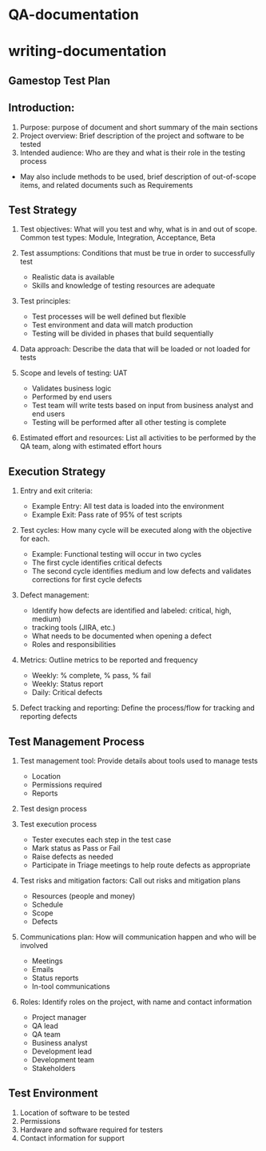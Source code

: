 # QA-documentation

# writing-documentation

## Gamestop Test Plan

## Introduction:
1. Purpose: purpose of document and short summary of the main sections
2. Project overview: Brief description of the project and software to be tested
3. Intended audience: Who are they and what is their role in the testing process
* May also include methods to be used, brief description of out-of-scope items, and related documents such as Requirements

## Test Strategy
1. Test objectives: What will you test and why, what is in and out of scope. Common test types: Module, Integration, Acceptance, Beta
2. Test assumptions: Conditions that must be true in order to successfully test 
   * Realistic data is available
   * Skills and knowledge of testing resources are adequate
   
3. Test principles: 
   * Test processes will be well defined but flexible
   * Test environment and data will match production
   * Testing will be divided in phases that build sequentially
   
4. Data approach: Describe the data that will be loaded or not loaded for tests
5. Scope and levels of testing: UAT
   * Validates business logic
   * Performed by end users
   * Test team will write tests based on input from business analyst and end users
   * Testing will be performed after all other testing is complete
   
6. Estimated effort and resources: List all activities to be performed by the QA team, along with estimated effort hours

## Execution Strategy
1. Entry and exit criteria: 
   * Example Entry: All test data is loaded into the environment 
   * Example Exit: Pass rate of 95% of test scripts
   
2. Test cycles: How many cycle will be executed along with the objective for each. 
   * Example: Functional testing will occur in two cycles
   * The first cycle identifies critical defects
   * The second cycle identifies medium and low defects and validates corrections for first cycle defects
   
3. Defect management: 
   * Identify how defects are identified and labeled: critical, high, medium)
   * tracking tools (JIRA, etc.)
   * What needs to be documented when opening a defect
   * Roles and responsibilities
   
4. Metrics: Outline metrics to be reported and frequency
   * Weekly: % complete, % pass, % fail
   * Weekly: Status report
   * Daily: Critical defects
   
5. Defect tracking and reporting: Define the process/flow for tracking and reporting defects

## Test Management Process
1. Test management tool: Provide details about tools used to manage tests
   * Location
   * Permissions required
   * Reports
   
2. Test design process
   
3. Test execution process
   * Tester executes each step in the test case
   * Mark status as Pass or Fail
   * Raise defects as needed
   * Participate in Triage meetings to help route defects as appropriate
   
4. Test risks and mitigation factors: Call out risks and mitigation plans
   * Resources (people and money)
   * Schedule
   * Scope
   * Defects
5. Communications plan: How will communication happen and who will be involved
   * Meetings
   * Emails
   * Status reports
   * In-tool communications
   
6. Roles: Identify roles on the project, with name and contact information
   * Project manager
   * QA lead
   * QA team
   * Business analyst
   * Development lead
   * Development team
   * Stakeholders

## Test Environment
1. Location of software to be tested
2. Permissions
3. Hardware and software required for testers
4. Contact information for support

